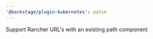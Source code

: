 ```yaml
---
'@backstage/plugin-kubernetes': patch
---
```


Support Rancher URL's with an existing path component
